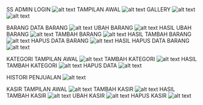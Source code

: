 SS ADMIN
LOGIN
![alt text](https://github.com/PatriciaDianPaska/tokosouvenir/blob/master/SS%20ADMIN/1.png)
TAMPILAN AWAL
![alt text](https://github.com/PatriciaDianPaska/tokosouvenir/blob/master/SS%20ADMIN/2.png)
GALLERY
![alt text](https://github.com/PatriciaDianPaska/tokosouvenir/blob/master/SS%20ADMIN/3.png)
![alt text](https://github.com/PatriciaDianPaska/tokosouvenir/blob/master/SS%20ADMIN/4.png)

BARANG
DATA BARANG
![alt text](https://github.com/PatriciaDianPaska/tokosouvenir/blob/master/SS%20ADMIN/5.png)
UBAH BARANG
![alt text](https://github.com/PatriciaDianPaska/tokosouvenir/blob/master/SS%20ADMIN/6.png)
HASIL UBAH BARANG
![alt text](https://github.com/PatriciaDianPaska/tokosouvenir/blob/master/SS%20ADMIN/7.png)
TAMBAH BARANG
![alt text](https://github.com/PatriciaDianPaska/tokosouvenir/blob/master/SS%20ADMIN/8.png)
HASIL TAMBAH BARANG
![alt text](https://github.com/PatriciaDianPaska/tokosouvenir/blob/master/SS%20ADMIN/9.png)
HAPUS DATA BARANG
![alt text](https://github.com/PatriciaDianPaska/tokosouvenir/blob/master/SS%20ADMIN/10.png)
HASIL HAPUS DATA BARANG
![alt text](https://github.com/PatriciaDianPaska/tokosouvenir/blob/master/SS%20ADMIN/11.png)

KATEGORI
TAMPILAN AWAL
![alt text](https://github.com/PatriciaDianPaska/tokosouvenir/blob/master/SS%20ADMIN/12.png)
TAMBAH KATEGORI
![alt text](https://github.com/PatriciaDianPaska/tokosouvenir/blob/master/SS%20ADMIN/13.png)
HASIL TAMBAH KATEGORI
![alt text](https://github.com/PatriciaDianPaska/tokosouvenir/blob/master/SS%20ADMIN/14.png)
HAPUS DATA
![alt text](https://github.com/PatriciaDianPaska/tokosouvenir/blob/master/SS%20ADMIN/15.png)

HISTORI PENJUALAN
![alt text](https://github.com/PatriciaDianPaska/tokosouvenir/blob/master/SS%20ADMIN/16.png)

KASIR
TAMPILAN AWAL
![alt text](https://github.com/PatriciaDianPaska/tokosouvenir/blob/master/SS%20ADMIN/17.png)
TAMBAH KASIR
![alt text](https://github.com/PatriciaDianPaska/tokosouvenir/blob/master/SS%20ADMIN/18.png)
HASIL TAMBAH KASIR
![alt text](https://github.com/PatriciaDianPaska/tokosouvenir/blob/master/SS%20ADMIN/19.png)
UBAH KASIR
![alt text](https://github.com/PatriciaDianPaska/tokosouvenir/blob/master/SS%20ADMIN/20.png)
HAPUS KASIR
![alt text](https://github.com/PatriciaDianPaska/tokosouvenir/blob/master/SS%20ADMIN/21.png)
